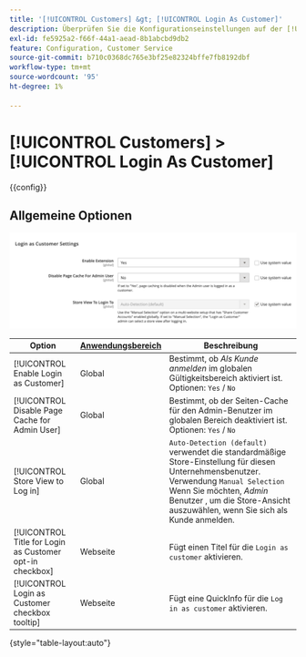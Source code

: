 ```yaml
---
title: '[!UICONTROL Customers] &gt; [!UICONTROL Login As Customer]'
description: Überprüfen Sie die Konfigurationseinstellungen auf der [!UICONTROL Customers] &gt; [!UICONTROL Login As Customer] Seite des Commerce-Administrators.
exl-id: fe5925a2-f66f-44a1-aead-8b1abcbd9db2
feature: Configuration, Customer Service
source-git-commit: b710c0368dc765e3bf25e82324bffe7fb8192dbf
workflow-type: tm+mt
source-wordcount: '95'
ht-degree: 1%

---
```


# [!UICONTROL Customers] > [!UICONTROL Login As Customer]

{{config}}

## Allgemeine Optionen

![Als Kunde anmelden - Allgemeine Optionen](./assets/login-as-customer.png)<!-- zoom -->

<!-- [Login As Customer - General Options](https://docs.magento.com/user-guide/customers/login-as-customer.html#enable-the-feature) -->

| Option | [Anwendungsbereich](../../getting-started/websites-stores-views.md#scope-settings) | Beschreibung |
|-- | -- | -- |
| [!UICONTROL Enable Login as Customer] | Global | Bestimmt, ob _Als Kunde anmelden_ im globalen Gültigkeitsbereich aktiviert ist. Optionen: `Yes` / `No` |
| [!UICONTROL Disable Page Cache for Admin User] | Global | Bestimmt, ob der Seiten-Cache für den Admin-Benutzer im globalen Bereich deaktiviert ist. Optionen: `Yes` / `No` |
| [!UICONTROL Store View to Log in] | Global | `Auto-Detection (default)` verwendet die standardmäßige Store-Einstellung für diesen Unternehmensbenutzer. Verwendung `Manual Selection` Wenn Sie möchten, _Admin_ Benutzer , um die Store-Ansicht auszuwählen, wenn Sie sich als Kunde anmelden. |
| [!UICONTROL Title for Login as Customer opt-in checkbox] | Webseite | Fügt einen Titel für die `Login as customer` aktivieren. |
| [!UICONTROL Login as Customer checkbox tooltip] | Webseite | Fügt eine QuickInfo für die `Log in as customer` aktivieren. |

{style="table-layout:auto"}
